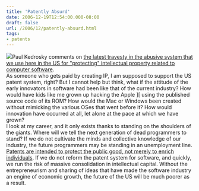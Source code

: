 ```yaml
---
title: 'Patently Absurd'
date: 2006-12-19T12:54:00.000-08:00
draft: false
url: /2006/12/patently-absurd.html
tags: 
- patents
---
```


[![](http://upload.wikimedia.org/wikipedia/en/7/7c/Highwayman.jpg)](http://upload.wikimedia.org/wikipedia/en/7/7c/Highwayman.jpg)Paul Kedrosky comments on [the latest travesty in the abusive system that we use here in the US for "protecting" intellectual property related to computer software](http://paul.kedrosky.com/archives/2006/12/19/new_and_mischie.html).  
As someone who gets paid by creating IP, I am supposed to support the US patent system, right? But I cannot help but think, what if the attitude of the early innovators in software had been like that of the current industry? How would have kids like me grown up hacking the Apple \]\[ using the published source code of its ROM? How would the Mac or Windows been created without mimicking the various OSes that went before it? How would innovation have occurred at all, let alone at the pace at which we have grown?  
I look at my career, and it only exists thanks to standing on the shoulders of the giants. Where will we tell the next generation of dead programmers to stand? If we do not cultivate the minds and collective knowledge of our industry, the future programmers may be standing in an unemployment line.  
[Patents are intended to protect the public good, not merely to enrich individuals](http://www.iusmentis.com/patents/crashcourse/whatis/). If we do not reform the patent system for software, and quickly, we run the risk of massive consolidation in intellectual capital. Without the entrepreneurism and sharing of ideas that have made the software industry an engine of economic growth, the future of the US will be much poorer as a result.
